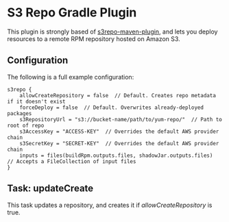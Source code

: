# S3 Repo Gradle Plugin

This plugin is strongly based of [s3repo-maven-plugin](https://github.com/bazaarvoice/s3repo-maven-plugin), and lets you deploy resources to a remote RPM repository hosted on Amazon S3.

## Configuration

The following is a full example configuration:

    s3repo {
        allowCreateRepository = false  // Default. Creates repo metadata if it doesn't exist 
        forceDeploy = false  // Default. Overwrites already-deployed packages
        s3RepositoryUrl = "s3://bucket-name/path/to/yum-repo/"  // Path to root of repo
        s3AccessKey = "ACCESS-KEY"  // Overrides the default AWS provider chain
        s3SecretKey = "SECRET-KEY"  // Overrides the default AWS provider chain 
        inputs = files(buildRpm.outputs.files, shadowJar.outputs.files)  // Accepts a FileCollection of input files
    }

## Task: updateCreate

This task updates a repository, and creates it if *allowCreateRepository* is true.
